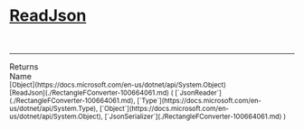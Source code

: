 # [ReadJson](./RectangleFConverter-100664061.md)


<br>
<hr>
Returns<img width=550/>Name
<br>
<sub>[Object](https://docs.microsoft.com/en-us/dotnet/api/System.Object)</sub><img width=500/><sub>[ReadJson](./RectangleFConverter-100664061.md) ( [`JsonReader`](./RectangleFConverter-100664061.md), [`Type`](https://docs.microsoft.com/en-us/dotnet/api/System.Type), [`Object`](https://docs.microsoft.com/en-us/dotnet/api/System.Object), [`JsonSerializer`](./RectangleFConverter-100664061.md) )</sub><br>



